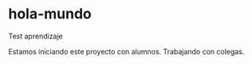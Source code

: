# hola-mundo
Test aprendizaje

Estamos iniciando este proyecto con alumnos.
Trabajando con colegas.
